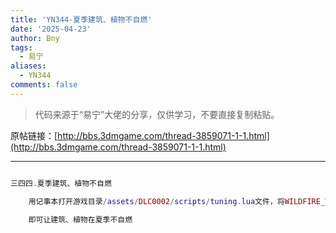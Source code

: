 ```yaml
---
title: 'YN344-夏季建筑、植物不自燃'
date: '2025-04-23'
author: Bny
tags:
  - 易宁
aliases:
  - YN344
comments: false
---
```


> 代码来源于“易宁”大佬的分享，仅供学习，不要直接复制粘贴。

原帖链接：[http://bbs.3dmgame.com/thread-3859071-1-1.html](http://bbs.3dmgame.com/thread-3859071-1-1.html)

---

```lua  

三四四.夏季建筑、植物不自燃	用记事本打开游戏目录/assets/DLC0002/scripts/tuning.lua文件，将WILDFIRE_THRESHOLD = 80,替换为WILDFIRE_THRESHOLD = 800,	即可让建筑、植物在夏季不自燃

```  

